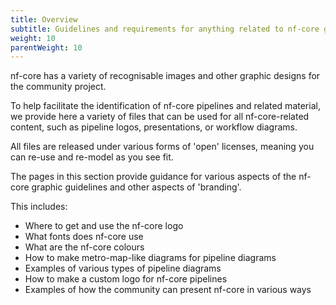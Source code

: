 ```yaml
---
title: Overview
subtitle: Guidelines and requirements for anything related to nf-core graphics.
weight: 10
parentWeight: 10
---
```


nf-core has a variety of recognisable images and other graphic designs for the community project.

To help facilitate the identification of nf-core pipelines and related material, we provide here a variety of files that can be used for all nf-core-related content, such as pipeline logos, presentations, or workflow diagrams.

All files are released under various forms of 'open' licenses, meaning you can re-use and re-model as you see fit.

The pages in this section provide guidance for various aspects of the nf-core graphic guidelines and other aspects of 'branding'.

This includes:

- Where to get and use the nf-core logo
- What fonts does nf-core use
- What are the nf-core colours
- How to make metro-map-like diagrams for pipeline diagrams
- Examples of various types of pipeline diagrams
- How to make a custom logo for nf-core pipelines
- Examples of how the community can present nf-core in various ways
